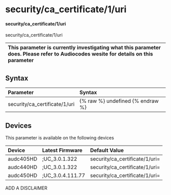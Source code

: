 ﻿---
description: security/ca_certificate/1/uri
search: false
---

# security/ca_certificate/1/uri

#### security/ca_certificate/1/uri

security/ca_certificate/1/uri


| This parameter is currently investigating what this parameter does. Please refer to Audiocodes wesite for details on this parameter | 
| :--- |

## Syntax
| Parameter | Syntax |
| :--- | :--- |
|security/ca_certificate/1/uri | {% raw %} undefined {% endraw %}|

## Devices
This parameter is available on the following devices

| Device | Latest Firmware | Default Value |
|:---|:---|:---|
| audc405HD | ;UC_3.0.1.322 | security/ca_certificate/1/uri= 
| audc440HD | ;UC_3.0.1.322 | security/ca_certificate/1/uri= 
| audc450HD | ;UC_3.0.4.111.77 | security/ca_certificate/1/uri= 

ADD A DISCLAIMER
